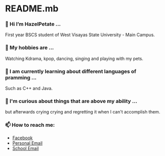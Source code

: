 # README.mb


### 🌱 Hi I’m HazelPetate ...
First year BSCS student of West Visayas State University - Main Campus.

### 💞️ My hobbies are ...
Watching Kdrama, kpop, dancing, singing and playing with my pets.

### 🔭 I am currently learning about different languages of pramming ...
Such as C++ and Java.

### 👀 I'm curious about things that are above my ability ...
but afterwards crying crying and regretting it when I can't accomplish them. 

### 📫 How to reach me:
* [Facebook](https://www.facebook.com/hazel.petate)
* [Personal Email](mailto:hazelbpetate@gmail.com)
* [School Email](mailto:hazel.petate@wvsu.edu.ph)

